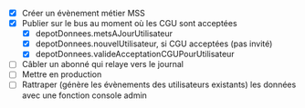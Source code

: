 - [x] Créer un évènement métier MSS
- [x] Publier sur le bus au moment où les CGU sont acceptées
  - [x] depotDonnees.metsAJourUtilisateur
  - [x] depotDonnees.nouvelUtilisateur, si CGU acceptées (pas invité)
  - [x] depotDonnees.valideAcceptationCGUPourUtilisateur
- [ ] Câbler un abonné qui relaye vers le journal
- [ ] Mettre en production
- [ ] Rattraper (génère les évènements des utilisateurs existants) les données avec une fonction console admin

